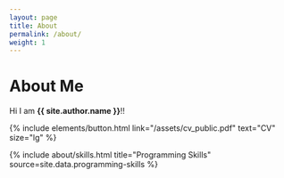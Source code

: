 ```yaml
---
layout: page
title: About
permalink: /about/
weight: 1
---
```


# **About Me**

Hi I am **{{ site.author.name }}**!!<br>


<p class="text-center">
{% include elements/button.html link="/assets/cv_public.pdf" text="CV" size="lg" %}
</p>

<div class="row">
{% include about/skills.html title="Programming Skills" source=site.data.programming-skills %}
<!-- {% include about/skills.html title="Other Skills" source=site.data.other-skills %} -->
</div>